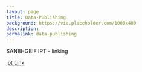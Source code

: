 ```yaml
---
layout: page
title: Data-Publishing
background: https://via.placeholder.com/1000x400
description: 
permalink: data-publishing
---
```


SANBI-GBIF IPT - linking

[ipt Link](http://ipt.sanbi.org.za/iptsanbi/)                                                     

